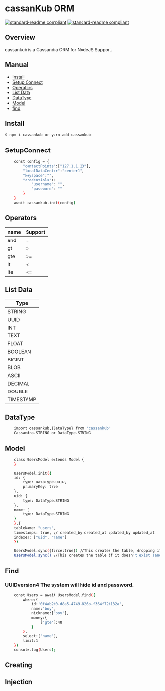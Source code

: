 # cassanKub ORM
[![standard-readme compliant](https://img.shields.io/badge/cassanKub-blue)](https://github.com/ez-kraivit/cassanKub) 
[![standard-readme compliant](https://img.shields.io/badge/cassandra-1000-rad)](https://github.com/ez-kraivit/cassanKub)

## Overview
cassankub is a Cassandra ORM for NodeJS Support.

## Manual

- [Install](#Install)
- [Setup Connect](#SetupConnect)
- [Operators](#Operators)
- [List Data](#ListData)
- [DataType](#DataType)
- [Model](#Model)
- [find](#find)


## Install
```sh
$ npm i cassankub or yarn add cassankub
```

## SetupConnect
```sh
    const config = {
        "contactPoints":["127.1.1.23"],
        "localDataCenter":"center1",
        "keyspace":"",
        "credentials":{
            "username": "",
            "password": ""
        }
    }
    await cassankub.init(config) 
```

## Operators
|name | Support |
|------------ | ------------ |
|and   |  =  |
|gt    |  >  |
|gte   |  >= |
|lt    |  <  |
|lte   |  <= |


## List Data
| Type
|------------- |
| STRING |
| UUID |
| INT |
| TEXT |
| FLOAT |
| BOOLEAN |
| BIGINT |
| BLOB |
| ASCII |
| DECIMAL |
| DOUBLE |
| TIMESTAMP |
 
## DataType
```sh
    import cassankub,{DataType} from 'cassankub'
    Cassandra.STRING or DataType.STRING
```

## Model
```sh
    class UsersModel extends Model { 
    }

    UsersModel.init({
    id: {
        type: DataType.UUID,
        primaryKey: true
    },
    uid: {
        type: DataType.STRING
    },
    name: {
        type: DataType.STRING
    }
    },{
    tableName: "users",
    timestamps: true, // created_by created_at updated_by updated_at
    indexes: ["uid", "name"]
    })
    
    UsersModel.sync({force:true}) //This creates the table, dropping it first if it already existed
    UsersModel.sync() //This creates the table if it doesn't exist (and does nothing if it already exists)
```

## Find 
### UUIDversion4 The system will hide id and password.
```sh
    const Users = await UsersModel.find({
        where:{
            id:'0f4ab2f0-d8a5-4749-826b-f364f72f132a', 
            name:'boy',
            nickname:['boy'],
            money:{
                ['gte']:40
            }
        },
        select:['name'],
        limit:1
    })
    console.log(Users);
```

## Creating 



## Injection
